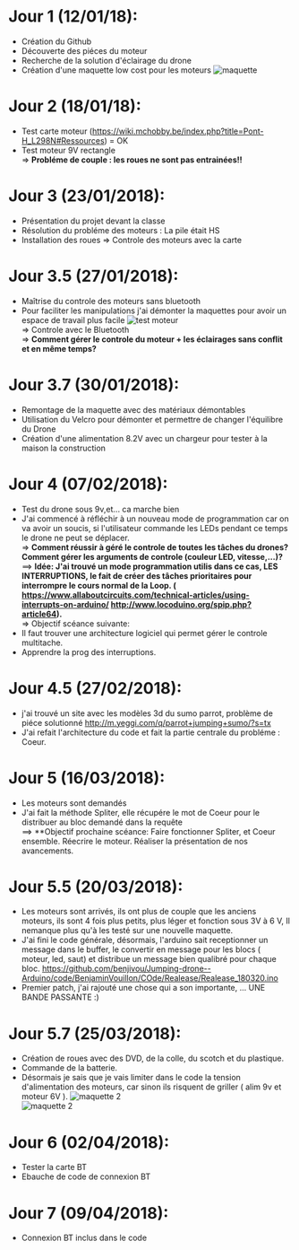 # Jour 1 (12/01/18):
-  Création du Github  
-  Découverte des piéces du moteur  
-  Recherche de la solution d'éclairage du drone   
-  Création d'une maquette low cost pour les moteurs ![maquette](https://raw.githubusercontent.com/benjivou/Jumping-drone--Arduino/master/Image/Ben/Maquette1.jpg)

# Jour 2 (18/01/18):  
-  Test carte moteur (https://wiki.mchobby.be/index.php?title=Pont-H_L298N#Ressources) = OK  
-  Test moteur 9V rectangle    
=> **Probléme de couple : les roues ne sont pas entrainées!!**

# Jour 3 (23/01/2018):
-  Présentation du projet devant la classe 
-  Résolution du probléme des moteurs : La pile était HS
-  Installation des roues
=> Controle des moteurs avec la carte

# Jour 3.5 (27/01/2018):
-  Maîtrise du controle des moteurs sans bluetooth  
-  Pour faciliter les manipulations j'ai démonter la maquettes pour avoir un espace de travail plus facile ![test moteur](https://github.com/benjivou/Jumping-drone--Arduino/blob/master/Image/Ben/testmoteur.png)  
=> Controle avec le Bluetooth  
=> **Comment gérer le controle du moteur + les éclairages sans conflit et en même temps?**  

# Jour 3.7 (30/01/2018):  
-  Remontage de la maquette avec des matériaux démontables  
-  Utilisation du Velcro pour démonter et permettre de changer l'équilibre du Drone  
-  Création d'une alimentation 8.2V avec un chargeur pour tester à la maison la construction  

# Jour 4 (07/02/2018):
-  Test du drone sous 9v,et... ca marche bien  
-  J'ai commencé à réfléchir à un nouveau mode de programmation car on va avoir un soucis, si l'utilisateur commande les LEDs pendant ce temps le drone ne peut se déplacer.  
=> **Comment réussir à géré le controle de toutes les tâches du drones?  Comment gérer les arguments de controle (couleur LED, vitesse,...)?**  
==> **Idée: J'ai trouvé un mode programmation utilis dans ce cas, LES INTERRUPTIONS, le fait de créer des tâches prioritaires pour interrompre le cours normal de la Loop. (  https://www.allaboutcircuits.com/technical-articles/using-interrupts-on-arduino/     http://www.locoduino.org/spip.php?article64).**  
=> Objectif scéance suivante:  
-  Il faut trouver une architecture logiciel qui permet gérer le controle multitache.  
-  Apprendre la prog des interruptions. 

# Jour 4.5 (27/02/2018):
-   j'ai trouvé un site avec les modèles 3d du sumo  parrot,  problème de piéce solutionné
http://m.yeggi.com/q/parrot+jumping+sumo/?s=tx  
-  J'ai refait l'architecture du code et fait la partie centrale du probléme : Coeur.  

# Jour 5 (16/03/2018):
-  Les moteurs sont demandés  
-  J'ai fait la méthode Spliter, elle récupére le mot de Coeur pour le distribuer au bloc demandé dans la requête  
==> **Objectif prochaine scéance: Faire fonctionner Spliter, et Coeur ensemble. Réecrire le moteur. Réaliser la présentation de nos avancements.  

# Jour 5.5 (20/03/2018):
-  Les moteurs sont arrivés, ils ont plus de couple que les anciens moteurs, ils sont 4 fois plus petits, plus léger et fonction sous 3V à 6 V, Il nemanque plus qu'à les testé sur une nouvelle maquette.  
-  J'ai fini le code générale, désormais, l'arduino sait receptionner un message dans le buffer, le convertir en message pour les blocs ( moteur, led, saut) et distribue un message bien qualibré pour chaque bloc.  https://github.com/benjivou/Jumping-drone--Arduino/code/BenjaminVouillon/COde/Realease/Realease_180320.ino  
-  Premier patch, j'ai rajouté une chose qui a son importante, ... UNE BANDE PASSANTE :) 

# Jour 5.7 (25/03/2018):
-  Création de roues avec des DVD, de la colle, du scotch et du plastique.  
-  Commande de la batterie. 
-  Désormais je sais que je vais limiter dans le code la tension d'alimentation des moteurs, car sinon ils risquent de griller ( alim 9v et moteur 6V ). 
![maquette 2](https://github.com/benjivou/Jumping-drone--Arduino/blob/master/Image/Ben/Version%202.jpg)  
![maquette 2](https://github.com/benjivou/Jumping-drone--Arduino/blob/master/Image/Ben/Version%202%20dessous.jpg)  

# Jour 6 (02/04/2018):  
-  Tester la carte BT  
-  Ebauche de code de connexion BT  

# Jour 7 (09/04/2018):  
-  Connexion BT inclus dans le code
